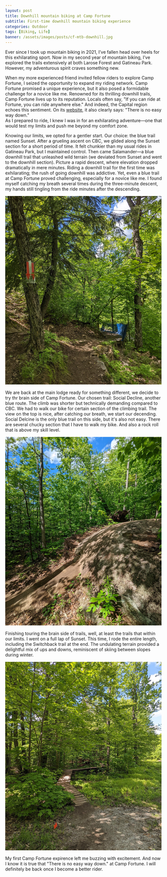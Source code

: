 ```yaml
---
layout: post
title: Downhill mountain biking at Camp Fortune
subtitle: First-time downhill mountain biking experience
categories: Outdoor
tags: [Biking, Life]
banner: /assets/images/posts/cf-mtb-downhill.jpg
---
```


Ever since I took up mountain biking in 2021, I’ve fallen head over heels for this exhilarating sport. Now in my second year of mountain biking,
I’ve explored the trails extensively at both Larose Forest and Gatineau Park. However, my adventurous spirit craves something new.

When my more experienced friend invited fellow riders to explore Camp Fortune, I seized the opportunity to expand my riding network.
Camp Fortune promised a unique experience, but it also posed a formidable challenge for a novice like me.
Renowned for its thrilling downhill trails, Camp Fortune lives up to its reputation. Locals often say, "If you can ride at Fortune, you can ride anywhere else."
And indeed, the Capital region echoes this sentiment.
On its [website](https://campfortune.com/mountain-biking/), it also clearly says: "There is no easy way down."  
As I prepared to ride, I knew I was in for an exhilarating adventure—one that would test my limits and push me beyond my comfort zone.

Knowing our limits, we opted for a gentler start. Our choice: the blue trail named Sunset. After a grueling ascent on CBC, we glided along the Sunset section for a short period of time.
It felt chunkier than my usual rides in Gatineau Park, but I maintained control. Then came Salamander—a blue downhill trail that unleashed wild terrain (we deviated from Sunset and went to the downhill section).
Picture a rapid descent, where elevation dropped dramatically in mere minutes. Riding a downhill trail for the first time was exhilarating;
the rush of going downhill was addictive. Yet, even a blue trail at Camp Fortune proved challenging, especially for a novice like me.
I found myself catching my breath several times during the three-minute descent, my hands still tingling from the ride minutes after the descending.

<img src="/assets/images/posts/cf-mtb-feature2.jpg" alt="trailmap" width="500" height="600" >

We are back at the main lodge ready for something different, we decide to try thr brain side of Camp Fortune. Our chosen trail: Social Decline, another blue route. The climb was shorter but technically demanding compared to CBC.
We had to walk our bike for certain section of the climbing trail.
The view on the top is nice, after catching our breath, we start our decending. Social Delcine is the only blue trail on this side, but it's also not easy.
There are several chucky section that I have to walk my bike. And also a rock roll that is above my skill level.

<img src="/assets/images/posts/cf-mtb-feature1.jpg" alt="trailmap" width="500" height="600" >

Finishing touring the brain side of trails, well, at least the trails that within our limits. I went on a full lap of Sunset. This time, I rode the entire length, including the Switchback trail at the end.
The undulating terrain provided a delightful mix of ups and downs, reminiscent of skiing between slopes during winter.

<img src="/assets/images/posts/cf-mtb-feature3.jpg" alt="trailmap" width="500" height="600" >

My first Camp Fortune expirence left me buzzing with excitement. And now I know it is true that "There is no easy way down." at Camp Fortune.
I will definitely be back once I become a better rider.
